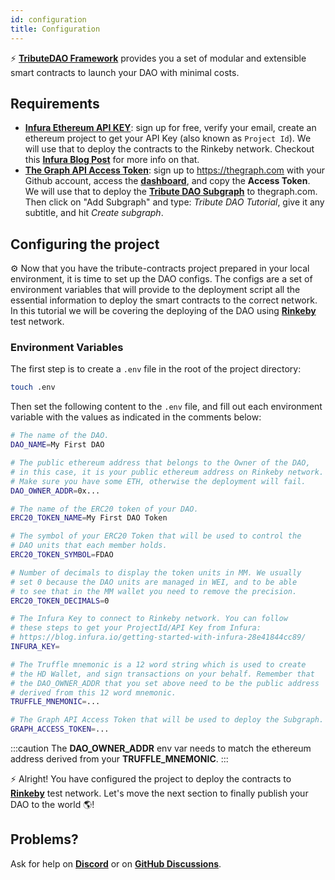 ```yaml
---
id: configuration
title: Configuration
---
```


⚡️ **[TributeDAO Framework](https://github.com/openlawteam/tribute-contracts)** provides you a set of modular and extensible smart contracts to launch your DAO with minimal costs.

## Requirements

- **[Infura Ethereum API KEY](https://infura.io/product/ethereum)**: sign up for free, verify your email, create an ethereum project to get your API Key (also known as `Project Id`). We will use that to deploy the contracts to the Rinkeby network. Checkout this **[Infura Blog Post](https://blog.infura.io/getting-started-with-infura-28e41844cc89/)** for more info on that.
- **[The Graph API Access Token](https://thegraph.com/)**: sign up to https://thegraph.com with your Github account, access the **[dashboard](https://thegraph.com/explorer/dashboard)**, and copy the **Access Token**. We will use that to deploy the **[Tribute DAO Subgraph](/docs/subgraph/definition)** to thegraph.com. Then click on "Add Subgraph" and type: _Tribute DAO Tutorial_, give it any subtitle, and hit _Create subgraph_.

## Configuring the project

⚙️ Now that you have the tribute-contracts project prepared in your local environment, it is time to set up the DAO configs. The configs are a set of environment variables that will provide to the deployment script all the essential information to deploy the smart contracts to the correct network. In this tutorial we will be covering the deploying of the DAO using **[Rinkeby](https://rinkeby.etherscan.io/)** test network.

### Environment Variables

The first step is to create a `.env` file in the root of the project directory:

```bash
touch .env
```

Then set the following content to the `.env` file, and fill out each environment variable with the values as indicated in the comments below:

```bash
# The name of the DAO.
DAO_NAME=My First DAO

# The public ethereum address that belongs to the Owner of the DAO,
# in this case, it is your public ethereum address on Rinkeby network.
# Make sure you have some ETH, otherwise the deployment will fail.
DAO_OWNER_ADDR=0x...

# The name of the ERC20 token of your DAO.
ERC20_TOKEN_NAME=My First DAO Token

# The symbol of your ERC20 Token that will be used to control the
# DAO units that each member holds.
ERC20_TOKEN_SYMBOL=FDAO

# Number of decimals to display the token units in MM. We usually
# set 0 because the DAO units are managed in WEI, and to be able
# to see that in the MM wallet you need to remove the precision.
ERC20_TOKEN_DECIMALS=0

# The Infura Key to connect to Rinkeby network. You can follow
# these steps to get your ProjectId/API Key from Infura:
# https://blog.infura.io/getting-started-with-infura-28e41844cc89/
INFURA_KEY=

# The Truffle mnemonic is a 12 word string which is used to create
# the HD Wallet, and sign transactions on your behalf. Remember that
# the DAO_OWNER_ADDR that you set above need to be the public address
# derived from this 12 word mnemonic.
TRUFFLE_MNEMONIC=...

# The Graph API Access Token that will be used to deploy the Subgraph.
GRAPH_ACCESS_TOKEN=...
```

:::caution
The **DAO_OWNER_ADDR** env var needs to match the ethereum address derived from your **TRUFFLE_MNEMONIC**.
:::

⚡️ Alright! You have configured the project to deploy the contracts to **[Rinkeby](https://rinkeby.etherscan.io/)** test network. Let's move the next section to finally publish your DAO to the world 🌎!

## Problems?

Ask for help on **[Discord](https://discord.gg/xXMA2DYqNf)** or on **[GitHub Discussions](https://github.com/openlawteam/tribute-contracts/discussions/new)**.
